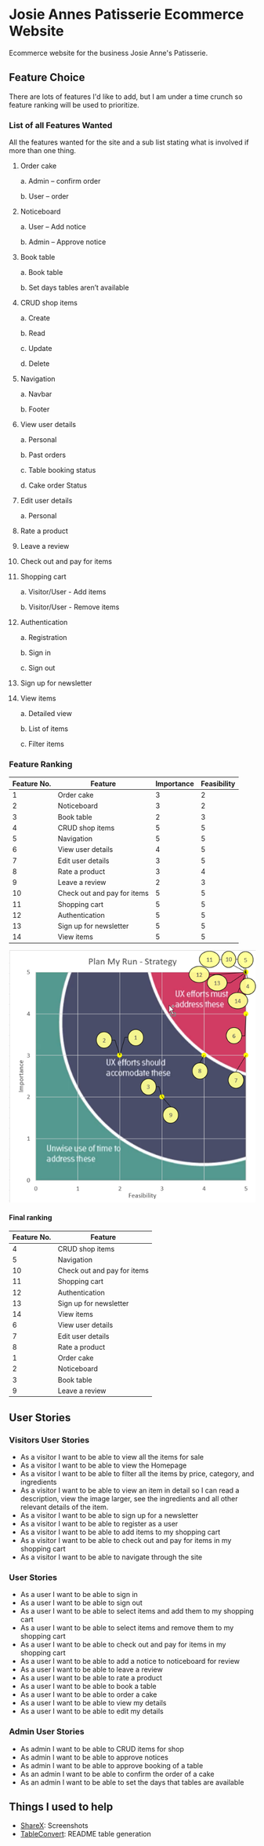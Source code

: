 # Josie Annes Patisserie Ecommerce Website
Ecommerce website for the business Josie Anne's Patisserie.

## Feature Choice

There are lots of features I'd like to add, but I am under a time crunch so feature ranking will be used to prioritize.

### List of all Features Wanted

All the features wanted for the site and a sub list stating what is involved if more than one thing.

1. Order cake

    a. Admin – confirm order

    b. User – order
2. Noticeboard

    a. User – Add notice

    b. Admin – Approve notice

3. Book table

    a. Book table

    b. Set days tables aren’t available

4. CRUD shop items

    a. Create

    b. Read

    c. Update

    d. Delete

5. Navigation

    a. Navbar

    b. Footer

6. View user details

    a. Personal

    b. Past orders

    c. Table booking status

    d. Cake order Status

7. Edit user details

    a. Personal

8. Rate a product

9. Leave a review

10. Check out and pay for items

11. Shopping cart

    a. Visitor/User - Add items

    b. Visitor/User - Remove items

12. Authentication

    a. Registration

    b. Sign in

    c. Sign out

13. Sign up for newsletter

14. View items

    a. Detailed view

    b. List of items

    c. Filter items

### Feature Ranking

| Feature No. | Feature                     | Importance | Feasibility  |
|-------------|-----------------------------|------------|--------------|
| 1           | Order cake                  | 3          | 2            |
| 2           | Noticeboard                 | 3          | 2            |
| 3           | Book table                  | 2          | 3            |
| 4           | CRUD shop items             | 5          | 5            |
| 5           | Navigation                  | 5          | 5            |
| 6           | View user details           | 4          | 5            |
| 7           | Edit user details           | 3          | 5            |
| 8           | Rate a product              | 3          | 4            |
| 9           | Leave a review              | 2          | 3            |
| 10          | Check out and pay for items | 5          | 5            |
| 11          | Shopping cart               | 5          | 5            |
| 12          | Authentication              | 5          | 5            |
| 13          | Sign up for newsletter      | 5          | 5            |
| 14          | View items                  | 5          | 5            |


![Image highlighting feature rankings](media/readme-images/feature-rankings.png)

#### Final ranking
| Feature No. | Feature                      |
|-------------|------------------------------|
| 4           | CRUD shop items              |
| 5           | Navigation                   |
| 10          | Check out and pay for items  |
| 11          | Shopping cart                |
| 12          | Authentication               |
| 13          | Sign up for newsletter       |
| 14          | View items                   |
| 6           | View user details            |
| 7           | Edit user details            |
| 8           | Rate a product               |
| 1           | Order cake                   |
| 2           | Noticeboard                  |
| 3           | Book table                   |
| 9           | Leave a review               |


## User Stories

### Visitors User Stories
- As a visitor I want to be able to view all the items for sale 
- As a visitor I want to be able to view the Homepage
- As a visitor I want to be able to filter all the items by price, category, and ingredients
- As a visitor I want to be able to view an item in detail so I can read a description, view the image larger, see the ingredients and all other relevant details of the item.
- As a visitor I want to be able to sign up for a newsletter
- As a visitor I want to be able to register as a user 
- As a visitor I want to be able to add items to my shopping cart
- As a visitor I want to be able to check out and pay for items in my shopping cart
- As a visitor I want to be able to navigate through the site

### User Stories
- As a user I want to be able to sign in 
- As a user I want to be able to sign out
- As a user I want to be able to select items and add them to my shopping cart
- As a user I want to be able to select items and remove them to my shopping cart
- As a user I want to be able to check out and pay for items in my shopping cart
- As a user I want to be able to add a notice to noticeboard for review
- As a user I want to be able to leave a review
- As a user I want to be able to rate a product
- As a user I want to be able to book a table
- As a user I want to be able to order a cake
- As a user I want to be able to view my details
- As a user I want to be able to edit my details

### Admin User Stories
- As admin I want to be able to CRUD items for shop
- As admin I want to be able to approve notices
- As admin I want to be able to approve booking of a table
- As an admin I want to be able to confirm the order of a cake
- As an admin I want to be able to set the days that tables are available

## Things I used to help

- [ShareX](https://getsharex.com/): Screenshots
- [TableConvert](https://tableconvert.com/markdown-generator): README table generation
